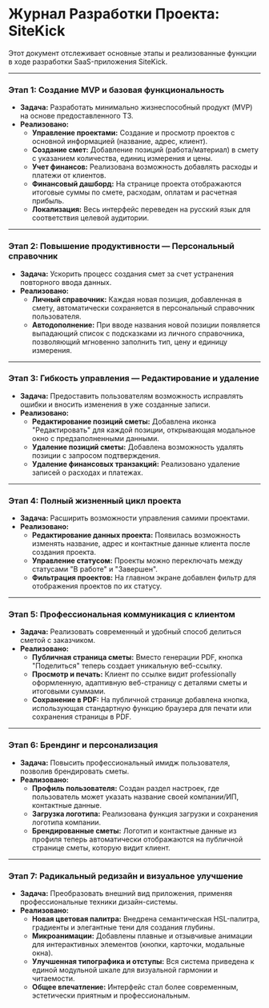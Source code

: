 # Журнал Разработки Проекта: SiteKick

Этот документ отслеживает основные этапы и реализованные функции в ходе разработки SaaS-приложения SiteKick.

---

### **Этап 1: Создание MVP и базовая функциональность**

*   **Задача:** Разработать минимально жизнеспособный продукт (MVP) на основе предоставленного ТЗ.
*   **Реализовано:**
    *   **Управление проектами:** Создание и просмотр проектов с основной информацией (название, адрес, клиент).
    *   **Создание смет:** Добавление позиций (работа/материал) в смету с указанием количества, единиц измерения и цены.
    *   **Учет финансов:** Реализована возможность добавлять расходы и платежи от клиентов.
    *   **Финансовый дашборд:** На странице проекта отображаются итоговые суммы по смете, расходам, оплатам и расчетная прибыль.
    *   **Локализация:** Весь интерфейс переведен на русский язык для соответствия целевой аудитории.

---

### **Этап 2: Повышение продуктивности — Персональный справочник**

*   **Задача:** Ускорить процесс создания смет за счет устранения повторного ввода данных.
*   **Реализовано:**
    *   **Личный справочник:** Каждая новая позиция, добавленная в смету, автоматически сохраняется в персональный справочник пользователя.
    *   **Автодополнение:** При вводе названия новой позиции появляется выпадающий список с подсказками из личного справочника, позволяющий мгновенно заполнить тип, цену и единицу измерения.

---

### **Этап 3: Гибкость управления — Редактирование и удаление**

*   **Задача:** Предоставить пользователям возможность исправлять ошибки и вносить изменения в уже созданные записи.
*   **Реализовано:**
    *   **Редактирование позиций сметы:** Добавлена иконка "Редактировать" для каждой позиции, открывающая модальное окно с предзаполненными данными.
    *   **Удаление позиций сметы:** Добавлена возможность удалять позиции с запросом подтверждения.
    *   **Удаление финансовых транзакций:** Реализовано удаление записей о расходах и платежах.

---

### **Этап 4: Полный жизненный цикл проекта**

*   **Задача:** Расширить возможности управления самими проектами.
*   **Реализовано:**
    *   **Редактирование данных проекта:** Появилась возможность изменять название, адрес и контактные данные клиента после создания проекта.
    *   **Управление статусом:** Проекты можно переключать между статусами "В работе" и "Завершен".
    *   **Фильтрация проектов:** На главном экране добавлен фильтр для отображения проектов по их статусу.

---

### **Этап 5: Профессиональная коммуникация с клиентом**

*   **Задача:** Реализовать современный и удобный способ делиться сметой с заказчиком.
*   **Реализовано:**
    *   **Публичная страница сметы:** Вместо генерации PDF, кнопка "Поделиться" теперь создает уникальную веб-ссылку.
    *   **Просмотр и печать:** Клиент по ссылке видит professionally оформленную, адаптивную веб-страницу с деталями сметы и итоговыми суммами.
    *   **Сохранение в PDF:** На публичной странице добавлена кнопка, использующая стандартную функцию браузера для печати или сохранения страницы в PDF.

---

### **Этап 6: Брендинг и персонализация**

*   **Задача:** Повысить профессиональный имидж пользователя, позволив брендировать сметы.
*   **Реализовано:**
    *   **Профиль пользователя:** Создан раздел настроек, где пользователь может указать название своей компании/ИП, контактные данные.
    *   **Загрузка логотипа:** Реализована функция загрузки и сохранения логотипа компании.
    *   **Брендированные сметы:** Логотип и контактные данные из профиля теперь автоматически отображаются на публичной странице сметы, которую видит клиент.

---

### **Этап 7: Радикальный редизайн и визуальное улучшение**

*   **Задача:** Преобразовать внешний вид приложения, применяя профессиональные техники дизайн-системы.
*   **Реализовано:**
    *   **Новая цветовая палитра:** Внедрена семантическая HSL-палитра, градиенты и элегантные тени для создания глубины.
    *   **Микроанимации:** Добавлены плавные и отзывчивые анимации для интерактивных элементов (кнопки, карточки, модальные окна).
    *   **Улучшенная типографика и отступы:** Вся система приведена к единой модульной шкале для визуальной гармонии и читаемости.
    *   **Общее впечатление:** Интерфейс стал более современным, эстетически приятным и профессиональным.
